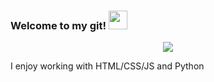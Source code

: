 ### Welcome to my git! <img src="https://raw.githubusercontent.com/MartinHeinz/MartinHeinz/master/wave.gif" width="30px">


<p align="center">
  <img src="https://readme-typing-svg.herokuapp.com/?lines=Web%20and%20Mobile%20App%20Developer;Being%20passionate%20and%20creative&center=true&width=380&height=45">
</p>
<p>
  I enjoy working with HTML/CSS/JS and Python
</p>
